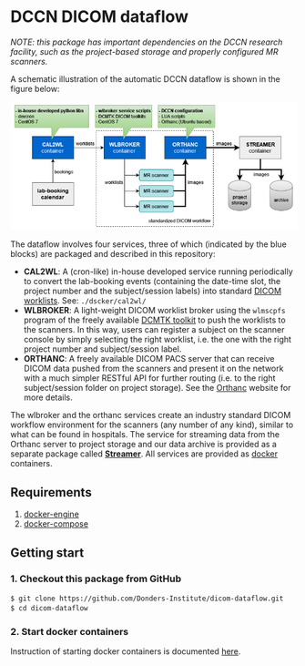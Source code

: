# DCCN DICOM dataflow

_NOTE: this package has important dependencies on the DCCN research facility, such as the project-based storage and properly configured MR scanners._

A schematic illustration of the automatic DCCN dataflow is shown in the figure below:

![](dicom_dataflow_docker_containers.png)

The dataflow involves four services, three of which (indicated by the blue blocks) are packaged and described in this repository:

- __CAL2WL__: A (cron-like) in-house developed service running periodically to convert the lab-booking events (containing the date-time slot, the project number and the subject/session labels) into standard [DICOM worklists](https://pacsbootcamp.com/dicom-modality-worklist/). See: `./dscker/cal2wl/`
- __WLBROKER__: A light-weight DICOM worklist broker using the `wlmscpfs` program of the freely available [DCMTK toolkit](http://dicom.offis.de) to push the worklists to the scanners. In this way, users can register a subject on the scanner console by simply selecting the right worklist, i.e. the one with the right project number and subject/session label.
- __ORTHANC__: A freely available DICOM PACS server that can receive DICOM data pushed from the scanners and present it on the network with a much simpler RESTful API for further routing (i.e. to the right subject/session folder on project storage). See the [Orthanc](http://www.orthanc-server.com/) website for more details.

The wlbroker and the orthanc services create an industry standard DICOM workflow environment for the scanners (any number of any kind), similar to what can be found in hospitals. The service for streaming data from the Orthanc server to project storage and our data archive is provided as a separate package called [__Streamer__](https://github.com/Donders-Institute/streamer). All services are provided as [docker](http://docker.com) containers.

## Requirements 

1. [docker-engine](https://www.docker.com/products/docker-engine)
1. [docker-compose](https://docs.docker.com/compose/)

## Getting start

### 1. Checkout this package from GitHub
 
```bash
$ git clone https://github.com/Donders-Institute/dicom-dataflow.git
$ cd dicom-dataflow
```

### 2. Start docker containers

Instruction of starting docker containers is documented [here](docker/README.md).
